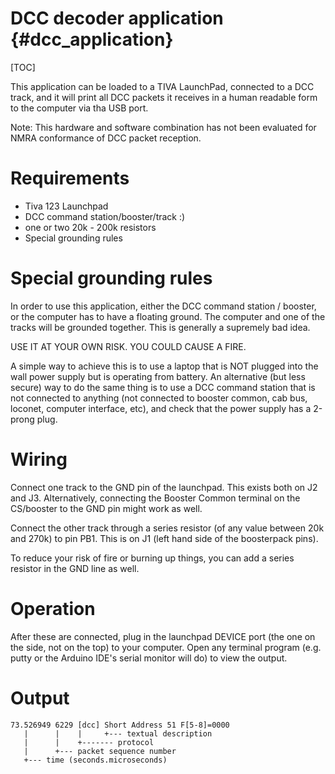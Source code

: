 DCC decoder application {#dcc_application}
=======================

[TOC]

This application can be loaded to a TIVA LaunchPad, connected to a DCC track,
and it will print all DCC packets it receives in a human readable form to the
computer via tha USB port.

Note: This hardware and software combination has not been evaluated for NMRA
conformance of DCC packet reception.

# Requirements

- Tiva 123 Launchpad
- DCC command station/booster/track :)
- one or two 20k - 200k resistors
- Special grounding rules

# Special grounding rules

In order to use this application, either the DCC command station / booster, or
the computer has to have a floating ground. The computer and one of the tracks
will be grounded together. This is generally a supremely bad idea.

USE IT AT YOUR OWN RISK. YOU COULD CAUSE A FIRE. 

A simple way to achieve this is to use a laptop that is NOT plugged into the
wall power supply but is operating from battery.  An alternative (but less
secure) way to do the same thing is to use a DCC command station that is not
connected to anything (not connected to booster common, cab bus, loconet,
computer interface, etc), and check that the power supply has a 2-prong plug.

# Wiring

Connect one track to the GND pin of the launchpad. This exists both on J2 and
J3. Alternatively, connecting the Booster Common terminal on the CS/booster to
the GND pin might work as well.

Connect the other track through a series resistor (of any value between 20k and
270k) to pin PB1. This is on J1 (left hand side of the boosterpack pins).

To reduce your risk of fire or burning up things, you can add a series resistor
in the GND line as well.

# Operation

After these are connected, plug in the launchpad DEVICE port (the one on the
side, not on the top) to your computer. Open any terminal program (e.g. putty or
the Arduino IDE's serial monitor will do) to view the output.

# Output

```
73.526949 6229 [dcc] Short Address 51 F[5-8]=0000
   |      |    |     +--- textual description
   |      |    +------- protocol
   |      +--- packet sequence number
   +--- time (seconds.microseconds)
```
